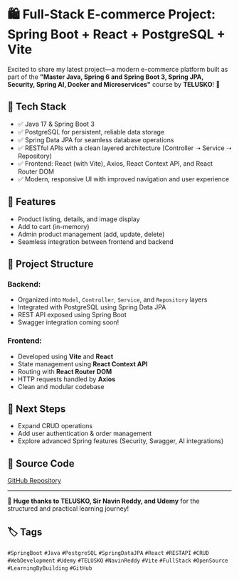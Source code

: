 
# 🛍️ Full-Stack E-commerce Project: Spring Boot + React + PostgreSQL + Vite

Excited to share my latest project—a modern e-commerce platform built as part of the **"Master Java, Spring 6 and Spring Boot 3, Spring JPA, Security, Spring AI, Docker and Microservices"** course by **TELUSKO**! 🎉

## 🚀 Tech Stack

- ✅ Java 17 & Spring Boot 3
- ✅ PostgreSQL for persistent, reliable data storage
- ✅ Spring Data JPA for seamless database operations
- ✅ RESTful APIs with a clean layered architecture (Controller ➝ Service ➝ Repository)
- ✅ Frontend: React (with Vite), Axios, React Context API, and React Router DOM
- ✅ Modern, responsive UI with improved navigation and user experience

## 🛒 Features

- Product listing, details, and image display
- Add to cart (in-memory)
- Admin product management (add, update, delete)
- Seamless integration between frontend and backend

## 📂 Project Structure

### Backend:

- Organized into `Model`, `Controller`, `Service`, and `Repository` layers
- Integrated with PostgreSQL using Spring Data JPA
- REST API exposed using Spring Boot
- Swagger integration coming soon!

### Frontend:

- Developed using **Vite** and **React**
- State management using **React Context API**
- Routing with **React Router DOM**
- HTTP requests handled by **Axios**
- Clean and modular codebase

## 📘 Next Steps

- Expand CRUD operations
- Add user authentication & order management
- Explore advanced Spring features (Security, Swagger, AI integrations)

## 🔗 Source Code

[GitHub Repository](https://github.com/mhnuk2007/spring-boot-rest)

---

🙌 **Huge thanks to TELUSKO, Sir Navin Reddy, and Udemy** for the structured and practical learning journey!

## 🏷️ Tags

`#SpringBoot` `#Java` `#PostgreSQL` `#SpringDataJPA` `#React` `#RESTAPI` `#CRUD` `#WebDevelopment` `#Udemy` `#TELUSKO` `#NavinReddy` `#Vite` `#FullStack` `#OpenSource` `#LearningByBuilding` `#GitHub`



